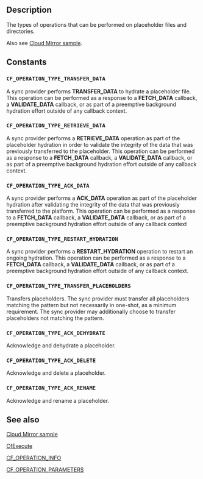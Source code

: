 ## Description

The types of operations that can be performed on placeholder files and directories.

Also see [Cloud Mirror sample](https://learn.microsoft.com/windows/win32/cfapi/build-a-cloud-file-sync-engine#cloud-mirror-sample).

## Constants

### `CF_OPERATION_TYPE_TRANSFER_DATA`

A sync provider performs **TRANSFER_DATA** to hydrate a placeholder file. This operation can be performed as a response to a **FETCH_DATA** callback, a **VALIDATE_DATA** callback, or as part of a preemptive background hydration effort outside of any callback context.

### `CF_OPERATION_TYPE_RETRIEVE_DATA`

A sync provider performs a **RETRIEVE_DATA** operation as part of the placeholder hydration in order to validate the integrity of the data that was previously transferred to the placeholder. This operation can be performed as a response to a **FETCH_DATA** callback, a **VALIDATE_DATA** callback, or as part of a preemptive background hydration effort outside of any callback context.

### `CF_OPERATION_TYPE_ACK_DATA`

A sync provider performs a **ACK_DATA** operation as part of the placeholder hydration after validating the integrity of the data that was previously transferred to the platform. This operation can be performed as a response to a **FETCH_DATA** callback, a **VALIDATE_DATA** callback, or as part of a preemptive background hydration effort outside of any callback context

### `CF_OPERATION_TYPE_RESTART_HYDRATION`

A sync provider performs a **RESTART_HYDRATION** operation to restart an ongoing hydration. This operation can be performed as a response to a **FETCH_DATA** callback, a **VALIDATE_DATA** callback, or as part of a preemptive background hydration effort outside of any callback context.

### `CF_OPERATION_TYPE_TRANSFER_PLACEHOLDERS`

Transfers placeholders. The sync provider must transfer all placeholders matching the pattern but not necessarily in one-shot, as a minimum requirement. The sync provider may additionally choose to transfer placeholders not matching the pattern.

### `CF_OPERATION_TYPE_ACK_DEHYDRATE`

Acknowledge and dehydrate a placeholder.

### `CF_OPERATION_TYPE_ACK_DELETE`

Acknowledge and delete a placeholder.

### `CF_OPERATION_TYPE_ACK_RENAME`

Acknowledge and rename a placeholder.

## See also

[Cloud Mirror sample](https://learn.microsoft.com/windows/win32/cfapi/build-a-cloud-file-sync-engine#cloud-mirror-sample)

[CfExecute](https://learn.microsoft.com/windows/win32/api/cfapi/nf-cfapi-cfexecute)

[CF_OPERATION_INFO](https://learn.microsoft.com/windows/win32/api/cfapi/ns-cfapi-cf_operation_info)

[CF_OPERATION_PARAMETERS](https://learn.microsoft.com/windows/win32/api/cfapi/ns-cfapi-cf_operation_parameters)